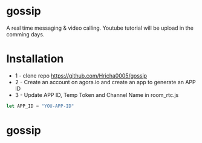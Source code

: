 # gossip
A real time messaging & video calling. Youtube tutorial will be upload in the comming days.


# Installation
* 1 - clone repo https://github.com/Hricha0005/gossip
* 2 - Create an account on agora.io and create an app to generate an APP ID
* 3 - Update APP ID, Temp Token and Channel Name in room_rtc.js
```javascript
let APP_ID = "YOU-APP-ID"
```


# gossip
